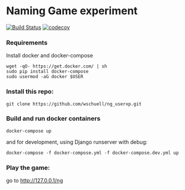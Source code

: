 
# Naming Game experiment

[![Build Status](https://travis-ci.org/wschuell/ng_userxp.svg?branch=master)](https://travis-ci.org/wschuell/ng_userxp)
[![codecov](https://codecov.io/gh/wschuell/ng_userxp/branch/master/graph/badge.svg)](https://codecov.io/gh/wschuell/ng_userxp)

### Requirements

Install docker and docker-compose
```
wget -qO- https://get.docker.com/ | sh
sudo pip install docker-compose
sudo usermod -aG docker $USER
```

### Install this repo:

```
git clone https://github.com/wschuell/ng_userxp.git
```

### Build and run docker containers
```
docker-compose up
```
and for development, using Django runserver with debug:
```
docker-compose -f docker-compose.yml -f docker-compose.dev.yml up
```

### Play the game:
go to http://127.0.0.1/ng

